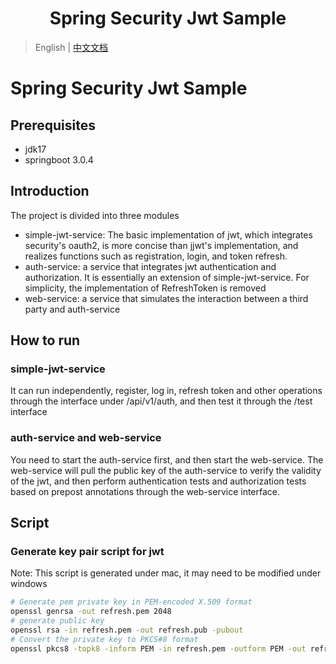 <h1 align="center">Spring Security Jwt Sample </h1>

> English | [中文文档](README_ZH.md)
# Spring Security Jwt Sample

## Prerequisites
- jdk17
- springboot 3.0.4

## Introduction
The project is divided into three modules
- simple-jwt-service: The basic implementation of jwt, which integrates security's oauth2, is more concise than jjwt's implementation, and realizes functions such as registration, login, and token refresh.
- auth-service: a service that integrates jwt authentication and authorization. It is essentially an extension of simple-jwt-service. For simplicity, the implementation of RefreshToken is removed
- web-service: a service that simulates the interaction between a third party and auth-service

## How to run
### simple-jwt-service
It can run independently, register, log in, refresh token and other operations through the interface under /api/v1/auth, and then test it through the /test interface

### auth-service and web-service
You need to start the auth-service first, and then start the web-service. The web-service will pull the public key of the auth-service to verify the validity of the jwt, and then perform authentication tests and authorization tests based on prepost annotations through the web-service interface.

## Script
### Generate key pair script for jwt
Note: This script is generated under mac, it may need to be modified under windows

```bash
# Generate pem private key in PEM-encoded X.509 format
openssl genrsa -out refresh.pem 2048
# generate public key
openssl rsa -in refresh.pem -out refresh.pub -pubout
# Convert the private key to PKCS#8 format
openssl pkcs8 -topk8 -inform PEM -in refresh.pem -outform PEM -out refresh.key -nocrypt
```